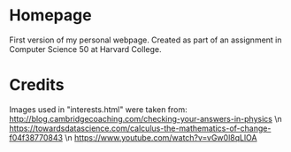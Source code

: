 # Homepage
First version of my personal webpage. Created as part of an assignment in Computer Science 50 at Harvard College.

# Credits
Images used in "interests.html" were taken from:
http://blog.cambridgecoaching.com/checking-your-answers-in-physics \n
https://towardsdatascience.com/calculus-the-mathematics-of-change-f04f38770843 \n
https://www.youtube.com/watch?v=vGw0l8qLlOA
